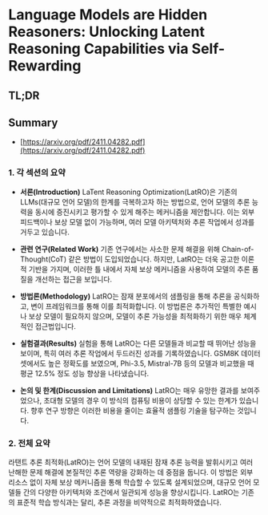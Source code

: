 # Language Models are Hidden Reasoners: Unlocking Latent Reasoning Capabilities via Self-Rewarding
## TL;DR
## Summary
- [https://arxiv.org/pdf/2411.04282.pdf](https://arxiv.org/pdf/2411.04282.pdf)

### 1. 각 섹션의 요약

- **서론(Introduction)**
  LaTent Reasoning Optimization(LatRO)은 기존의 LLMs(대규모 언어 모델)의 한계를 극복하고자 하는 방법으로, 언어 모델의 추론 능력을 동시에 증진시키고 평가할 수 있게 해주는 메커니즘을 제안합니다. 이는 외부 피드백이나 보상 모델 없이 가능하며, 여러 모델 아키텍처와 추론 작업에서 성과를 거두고 있습니다.

- **관련 연구(Related Work)**
  기존 연구에서는 사소한 문제 해결을 위해 Chain-of-Thought(CoT) 같은 방법이 도입되었습니다. 하지만, LatRO는 더욱 공고한 이론적 기반을 가지며, 이러한 틀 내에서 자체 보상 메커니즘을 사용하여 모델의 추론 품질을 개선하는 접근을 보입니다.

- **방법론(Methodology)**
  LatRO는 잠재 분포에서의 샘플링을 통해 추론을 공식화하고, 변이 프레임워크를 통해 이를 최적화합니다. 이 방법론은 추가적인 특별한 예시나 보상 모델이 필요하지 않으며, 모델이 추론 가능성을 최적화하기 위한 매우 체계적인 접근법입니다.

- **실험결과(Results)**
  실험을 통해 LatRO는 다른 모델들과 비교할 때 뛰어난 성능을 보이며, 특히 여러 추론 작업에서 두드러진 성과를 기록하였습니다. GSM8K 데이터셋에서도 높은 정확도를 보였으며, Phi-3.5, Mistral-7B 등의 모델과 비교했을 때 평균 12.5% 정도 성능 향상을 나타냈습니다.

- **논의 및 한계(Discussion and Limitations)**
  LatRO는 매우 유망한 결과를 보여주었으나, 초대형 모델의 경우 이 방식의 컴퓨팅 비용이 상당할 수 있는 한계가 있습니다. 향후 연구 방향은 이러한 비용을 줄이는 효율적 샘플링 기술을 탐구하는 것입니다.

### 2. 전체 요약

라탠트 추론 최적화(LatRO)는 언어 모델의 내재된 잠재 추론 능력을 발휘시키고 여러 난해한 문제 해결에 본질적인 추론 역량을 강화하는 데 중점을 둡니다. 이 방법은 외부 리소스 없이 자체 보상 메커니즘을 통해 학습할 수 있도록 설계되었으며, 대규모 언어 모델들 간의 다양한 아키텍처와 조건에서 일관되게 성능을 향상시킵니다. LatRO는 기존의 표준적 학습 방식과는 달리, 추론 과정을 비약적으로 최적화하였습니다. 